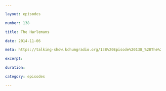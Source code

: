 ```yaml
---

layout: episodes

number: 138

title: The Harlemans

date: 2014-11-06

meta: https://talking-show.kchungradio.org/138%20Episode%20138_%20The%20Harlemans.mp3

excerpt:

duration:

category: episodes

---
```

